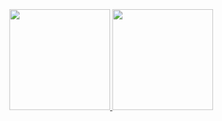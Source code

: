 <div>
  <a href="https://github.com/GregorioFornetti">
  <img height="180em" src="https://github-readme-stats.vercel.app/api?username=GregorioFornetti&show_icons=true&theme=dark&include_all_commits=true&count_private=true"/>
  <img height="180em" src="https://github-readme-stats.vercel.app/api/top-langs/?username=GregorioFornetti&layout=compact&langs_count=7&theme=dark"/>
</div>
